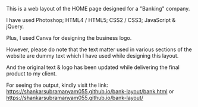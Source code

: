 This is a web layout of the HOME page designed for a "Banking" company. 

I have used Photoshop; HTML4 / HTML5; CSS2 / CSS3; JavaScript & jQuery. 

Plus, I used Canva for designing the business logo. 

However, please do note that the text matter used in various sections of the website are dummy text which I have used while designing this layout. 

And the original text & logo has been updated while delivering the final product to my client. 

For seeing the output, kindly visit the link: https://shankarsubramanyam055.github.io/bank-layout/bank.html or https://shankarsubramanyam055.github.io/bank-layout/
